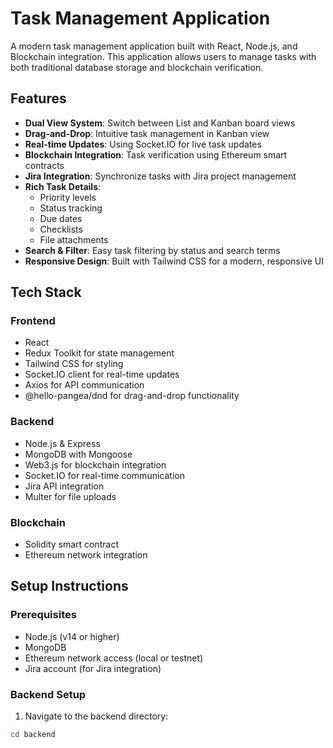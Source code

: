 # Task Management Application

A modern task management application built with React, Node.js, and Blockchain integration. This application allows users to manage tasks with both traditional database storage and blockchain verification.

## Features

- **Dual View System**: Switch between List and Kanban board views
- **Drag-and-Drop**: Intuitive task management in Kanban view
- **Real-time Updates**: Using Socket.IO for live task updates
- **Blockchain Integration**: Task verification using Ethereum smart contracts
- **Jira Integration**: Synchronize tasks with Jira project management
- **Rich Task Details**: 
  - Priority levels
  - Status tracking
  - Due dates
  - Checklists
  - File attachments
- **Search & Filter**: Easy task filtering by status and search terms
- **Responsive Design**: Built with Tailwind CSS for a modern, responsive UI

## Tech Stack

### Frontend
- React
- Redux Toolkit for state management
- Tailwind CSS for styling
- Socket.IO client for real-time updates
- Axios for API communication
- @hello-pangea/dnd for drag-and-drop functionality

### Backend
- Node.js & Express
- MongoDB with Mongoose
- Web3.js for blockchain integration
- Socket.IO for real-time communication
- Jira API integration
- Multer for file uploads

### Blockchain
- Solidity smart contract
- Ethereum network integration

## Setup Instructions

### Prerequisites
- Node.js (v14 or higher)
- MongoDB
- Ethereum network access (local or testnet)
- Jira account (for Jira integration)

### Backend Setup
1. Navigate to the backend directory:
```bash
cd backend